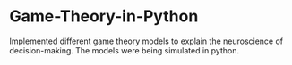 # Game-Theory-in-Python

Implemented different game theory models to explain the neuroscience of decision-making. The models were being simulated in python.
